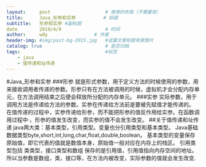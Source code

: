 ```yaml
---
layout:     post   				    # 使用的布局（不需要改）
title:      Java_形参和实参			# 标题
subtitle:   形参和实参 #副标题
date        2019/4/9 				# 时间
author:     wdy					# 作者
header-img: #img/post-bg-2015.jpg 	#这篇文章标题背景图片
catalog: true 						# 是否归档
tags:								#标签
    - java
    - 值传递和址传递
---
```


#Java_形参和实参
###形参
就是形式参数，用于定义方法的时候使用的参数，用来接收调用者传递的参数。形参只有在方法被调用的时候，虚拟机才会分配内存单元，在方法调用结束之后便会释放所分配的内存单元。
###实参
实际参数，用于调用方法是传递给方法的参数。实参在传递给方法前是要被先赋值才能传递的。
在值传递的过程中，实参传递给形参，而不能把形参的值反作用给实参。在函数调用过程中·，形参的值发生改变，而实参的值不会发生改变。
##关于值传递和址传递
java两大类：基本类型，引用类型。变量也分引用类型和基本类型。
Java基础数据类型byte,short,int,long,char,float,double,boolean。
基本类型的变量保存原始值，即它代表的值就是数值本身，原始值一般对应在内存上的栈区。
引用类型包括 类类型，接口类型和数组  保存的是引用值，引用值指向内存空间的地址。
所以当参数是数组，类，接口等，在方法内被改变，实际参数的值就会发生改变.

